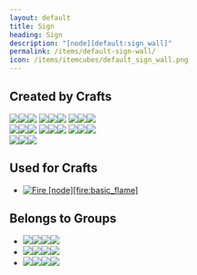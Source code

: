 ```yaml
---
layout: default
title: Sign
heading: Sign
description: "[node][default:sign_wall]"
permalink: /items/default-sign-wall/
icon: /items/itemcubes/default_sign_wall.png
---
```



## Created by Crafts

<div class="craft">
    <div>
        <span><a href="{{site.baseurl}}/items/group-wood/"><span class="item-group" data-toggle="tooltip" title="Group: Wood [group][wood]"><img src="{{site.baseurl}}/assets/img/items/itemcubes/default_junglewood.png"><img src="{{site.baseurl}}/assets/img/items/itemcubes/default_pinewood.png"><img src="{{site.baseurl}}/assets/img/items/itemcubes/default_wood.png"></span></a></span>
        <span><a href="{{site.baseurl}}/items/group-wood/"><span class="item-group" data-toggle="tooltip" title="Group: Wood [group][wood]"><img src="{{site.baseurl}}/assets/img/items/itemcubes/default_junglewood.png"><img src="{{site.baseurl}}/assets/img/items/itemcubes/default_pinewood.png"><img src="{{site.baseurl}}/assets/img/items/itemcubes/default_wood.png"></span></a></span>
        <span><a href="{{site.baseurl}}/items/group-wood/"><span class="item-group" data-toggle="tooltip" title="Group: Wood [group][wood]"><img src="{{site.baseurl}}/assets/img/items/itemcubes/default_junglewood.png"><img src="{{site.baseurl}}/assets/img/items/itemcubes/default_pinewood.png"><img src="{{site.baseurl}}/assets/img/items/itemcubes/default_wood.png"></span></a></span>
    </div>
    <div>
        <span><a href="{{site.baseurl}}/items/group-wood/"><span class="item-group" data-toggle="tooltip" title="Group: Wood [group][wood]"><img src="{{site.baseurl}}/assets/img/items/itemcubes/default_junglewood.png"><img src="{{site.baseurl}}/assets/img/items/itemcubes/default_pinewood.png"><img src="{{site.baseurl}}/assets/img/items/itemcubes/default_wood.png"></span></a></span>
        <span><a href="{{site.baseurl}}/items/group-wood/"><span class="item-group" data-toggle="tooltip" title="Group: Wood [group][wood]"><img src="{{site.baseurl}}/assets/img/items/itemcubes/default_junglewood.png"><img src="{{site.baseurl}}/assets/img/items/itemcubes/default_pinewood.png"><img src="{{site.baseurl}}/assets/img/items/itemcubes/default_wood.png"></span></a></span>
        <span><a href="{{site.baseurl}}/items/group-wood/"><span class="item-group" data-toggle="tooltip" title="Group: Wood [group][wood]"><img src="{{site.baseurl}}/assets/img/items/itemcubes/default_junglewood.png"><img src="{{site.baseurl}}/assets/img/items/itemcubes/default_pinewood.png"><img src="{{site.baseurl}}/assets/img/items/itemcubes/default_wood.png"></span></a></span>
    </div>
    <div>
        <span></span>
        <span><a href="{{site.baseurl}}/items/group-stick/"><span class="item-group" data-toggle="tooltip" title="Group: Stick [group][stick]"><img src="{{site.baseurl}}/assets/img/items/textures/default_stick.png"><img src="{{site.baseurl}}/assets/img/transparent.png"><img src="{{site.baseurl}}/assets/img/transparent.png"></span></a></span>
        <span></span>
    </div>
</div>


## Used for Crafts

<ul class="list-items clearfix">
    <li><a href="{{site.baseurl}}/items/fire-basic-flame/"><img src="{{site.baseurl}}/assets/img/items/itemcubes/fire_basic_flame.png" data-toggle="tooltip" title="Fire [node][fire:basic_flame]"></a></li>
</ul>


## Belongs to Groups

<ul class="list-items clearfix">
    <li><a href="{{site.baseurl}}/items/group-attached-node/"><span class="item-group" data-toggle="tooltip" title="Group: Attached Node [group][attached_node]"><img src="{{site.baseurl}}/assets/img/items/itemcubes/default_dry_shrub.png"><img src="{{site.baseurl}}/assets/img/items/itemcubes/default_grass_1.png"><img src="{{site.baseurl}}/assets/img/items/itemcubes/default_junglegrass.png"><img src="{{site.baseurl}}/assets/img/items/itemcubes/default_junglesapling.png"></span></a></li>
    <li><a href="{{site.baseurl}}/items/group-choppy/"><span class="item-group" data-toggle="tooltip" title="Group: Choppy [group][choppy]"><img src="{{site.baseurl}}/assets/img/items/itemcubes/default_bookshelf.png"><img src="{{site.baseurl}}/assets/img/items/itemcubes/default_cactus.png"><img src="{{site.baseurl}}/assets/img/items/itemcubes/default_chest.png"><img src="{{site.baseurl}}/assets/img/items/itemcubes/default_chest_locked.png"></span></a></li>
    <li><a href="{{site.baseurl}}/items/group-dig-immediate/"><span class="item-group" data-toggle="tooltip" title="Group: Dig Immediate [group][dig_immediate]"><img src="{{site.baseurl}}/assets/img/items/itemcubes/default_apple.png"><img src="{{site.baseurl}}/assets/img/items/itemcubes/default_junglesapling.png"><img src="{{site.baseurl}}/assets/img/items/itemcubes/default_pine_sapling.png"><img src="{{site.baseurl}}/assets/img/items/itemcubes/default_rail.png"></span></a></li>
</ul>
